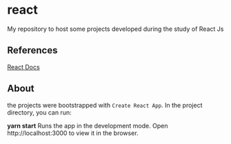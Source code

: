 # react

My repository to host some projects developed during the study of React Js

## References 

[React Docs](https://reactjs.org/docs/getting-started.html)

## About

the projects were bootstrapped with ```Create React App```. In the project directory, you can run:

**yarn start**
Runs the app in the development mode.
Open http://localhost:3000 to view it in the browser.
